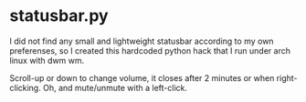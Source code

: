 # statusbar.py
I did not find any small and lightweight statusbar according to my own preferenses, so I created this hardcoded python hack that I run under arch linux with dwm wm.

Scroll-up or down to change volume, it closes after 2 minutes or when right-clicking.
Oh, and mute/unmute with a left-click.
